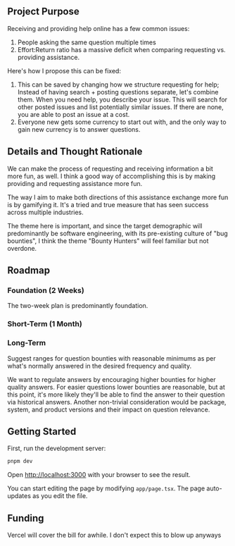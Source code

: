 ## Project Purpose

Receiving and providing help online has a few common issues:

1. People asking the same question multiple times
2. Effort:Return ratio has a massive deficit when comparing requesting vs. providing assistance.

Here's how I propose this can be fixed:

1. This can be saved by changing how we structure requesting for help; Instead of having search + posting questions separate, let's combine them. When you need help, you describe your issue. This will search for other posted issues and list potentially similar issues. If there are none, you are able to post an issue at a cost. 
2. Everyone new gets some currency to start out with, and the only way to gain new currency is to answer questions.

## Details and Thought Rationale

We can make the process of requesting and receiving information a bit more fun, as well. I think a good way of accomplishing this is by making providing and requesting assistance more fun.

The way I aim to make both directions of this assistance exchange more fun is by gamifying it. It's a tried and true measure that has seen success across multiple industries.

The theme here is important, and since the target demographic will predominantly be software engineering, with its pre-existing culture of "bug bounties", I think the theme "Bounty Hunters" will feel familiar but not overdone.

## Roadmap

### Foundation (2 Weeks)

The two-week plan is predominantly foundation.

### Short-Term (1 Month)

### Long-Term

Suggest ranges for question bounties with reasonable minimums as per what's normally answered in the desired frequency and quality.

We want to regulate answers by encouraging higher bounties for higher quality answers. For easier questions lower bounties are reasonable, but at this point, it's more likely they'll be able to find the answer to their question via historical answers. Another non-trivial consideration would be package, system, and product versions and their impact on question relevance.

## Getting Started

First, run the development server:

```bash
pnpm dev
```

Open [http://localhost:3000](http://localhost:3000) with your browser to see the result.

You can start editing the page by modifying `app/page.tsx`. The page auto-updates as you edit the file.

## Funding

Vercel will cover the bill for awhile. I don't expect this to blow up anyways

